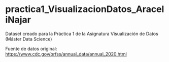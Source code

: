 # practica1_VisualizacionDatos_AraceliNajar
Dataset creado para la Práctica 1 de la Asignatura Visualización de Datos (Máster Data Science)

Fuente de datos original: https://www.cdc.gov/brfss/annual_data/annual_2020.html
